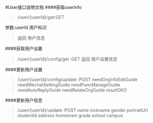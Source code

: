 #User接口说明文档
####获取userInfo
>/user/{userId}/get:GET

参数:userId 用户标识

>返回 用户信息

####获取用户设置
>/user/{userId}/config/get :GET
>返回 用户设置信息

####更新用户设置
>/user/{userId}/config/update :POST
>needOrgInfoEditGuide
>needWechatSettingGuide
>needFuncManageGuide
>needAutoReplyGuide
>needRelateOrgGuide
>resultOK()


####更新用户信息
>/user/{userId}/update :POST
name
nickname
gender
portraitUrl
studentId
address
hometown
grade
school
campus